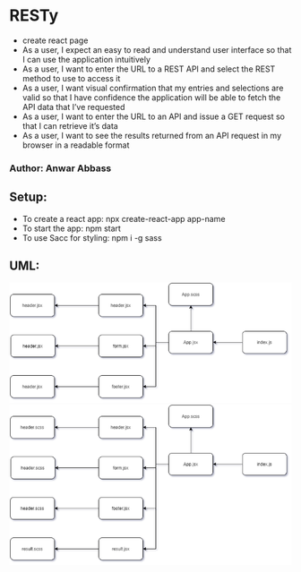 # RESTy

- create react page 
- As a user, I expect an easy to read and understand user interface so that I can use the application intuitively
- As a user, I want to enter the URL to a REST API and select the REST method to use to access it
- As a user, I want visual confirmation that my entries and selections are valid so that I have confidence the application will be able to fetch the API data that I’ve requested
- As a user, I want to enter the URL to an API and issue a GET request so that I can retrieve it’s data
- As a user, I want to see the results returned from an API request in my browser in a readable format

### Author: Anwar Abbass

## Setup:
- To create a react app: npx create-react-app app-name
- To start the app: npm start
- To use Sacc for styling: npm i -g sass

## UML:

![uml](https://github.com/AnwarAbbass/RESTy/blob/main/react.png?raw=true)
![](https://github.com/AnwarAbbass/RESTy/blob/lab27/resty/react%20(1).png?raw=true)